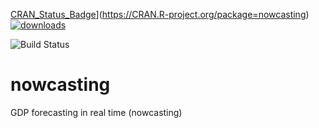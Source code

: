
[CRAN_Status_Badge](http://www.r-pkg.org/badges/version/nowcasting)](https://CRAN.R-project.org/package=nowcasting) [![downloads](http://cranlogs.r-pkg.org/badges/grand-total/nowcasting)](https://cran.rstudio.com/web/packages/nowcasting/index.html) 

![Build Status](https://ci.appveyor.com/api/projects/status/github/guilbran/nowcast?branch=master&svg=true)

# nowcasting
GDP forecasting in real time (nowcasting)

